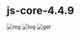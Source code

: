 # js-core-4.4.9

![reg](https://github.com/yushinalex/js-core-4.4.9/assets/143538434/1bfecfb1-b501-49ef-b9c7-51469c35a7a0)
![log](https://github.com/yushinalex/js-core-4.4.9/assets/143538434/2c213275-e7d5-4643-82d1-f378bce8f7c4)
![get](https://github.com/yushinalex/js-core-4.4.9/assets/143538434/195c43ab-b2a4-40f7-9954-b7dffcb321a4)
